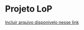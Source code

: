 # Projeto LoP

[Incluir arquivo disponívelo nesse link](https://downloads.tuxfamily.org/godotengine/)
